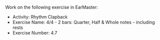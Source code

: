 Work on the following exercise in EarMaster:
- Activity: Rhythm Clapback
- Exercise Name: 4/4 - 2 bars: Quarter, Half & Whole notes - including rests
- Exercise Number: 4.7
